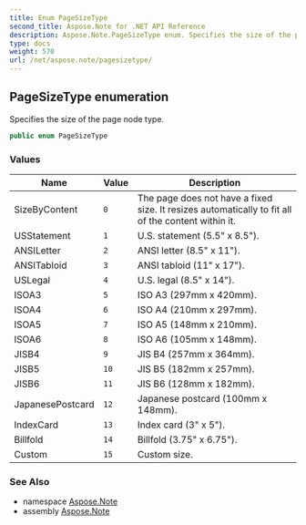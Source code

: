 ```yaml
---
title: Enum PageSizeType
second_title: Aspose.Note for .NET API Reference
description: Aspose.Note.PageSizeType enum. Specifies the size of the page node type
type: docs
weight: 570
url: /net/aspose.note/pagesizetype/
---
```

## PageSizeType enumeration

Specifies the size of the page node type.

```csharp
public enum PageSizeType
```

### Values

| Name | Value | Description |
| --- | --- | --- |
| SizeByContent | `0` | The page does not have a fixed size. It resizes automatically to fit all of the content within it. |
| USStatement | `1` | U.S. statement (5.5" x 8.5"). |
| ANSILetter | `2` | ANSI letter (8.5" x 11"). |
| ANSITabloid | `3` | ANSI tabloid (11" x 17"). |
| USLegal | `4` | U.S. legal (8.5" x 14"). |
| ISOA3 | `5` | ISO A3 (297mm x 420mm). |
| ISOA4 | `6` | ISO A4 (210mm x 297mm). |
| ISOA5 | `7` | ISO A5 (148mm x 210mm). |
| ISOA6 | `8` | ISO A6 (105mm x 148mm). |
| JISB4 | `9` | JIS B4 (257mm x 364mm). |
| JISB5 | `10` | JIS B5 (182mm x 257mm). |
| JISB6 | `11` | JIS B6 (128mm x 182mm). |
| JapanesePostcard | `12` | Japanese postcard (100mm x 148mm). |
| IndexCard | `13` | Index card (3" x 5"). |
| Billfold | `14` | Billfold (3.75" x 6.75"). |
| Custom | `15` | Custom size. |

### See Also

* namespace [Aspose.Note](../../aspose.note/)
* assembly [Aspose.Note](../../)



